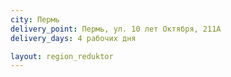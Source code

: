 ```yaml
---
city: Пермь
delivery_point: Пермь, ул. 10 лет Октября, 211А
delivery_days: 4 рабочих дня

layout: region_reduktor
---
```

